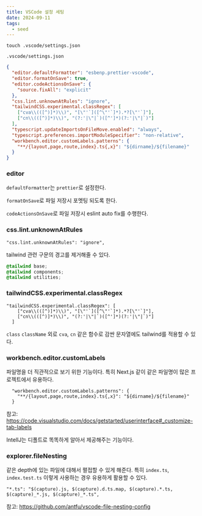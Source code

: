 ```yaml
---
title: VSCode 설정 세팅
date: 2024-09-11
tags:
  - seed
---
```


```shell
touch .vscode/settings.json
```

`.vscode/settings.json` 

```json
{
  "editor.defaultFormatter": "esbenp.prettier-vscode",
  "editor.formatOnSave": true,
  "editor.codeActionsOnSave": {
    "source.fixAll": "explicit"
  },
  "css.lint.unknownAtRules": "ignore",
  "tailwindCSS.experimental.classRegex": [
    ["cva\\(([^)]*)\\)", "[\"'`]([^\"'`]*).*?[\"'`]"],
    ["cn\\(([^)]*)\\)", "(?:'|\"|`)([^']*)(?:'|\"|`)"]
  ],
  "typescript.updateImportsOnFileMove.enabled": "always",
  "typescript.preferences.importModuleSpecifier": "non-relative",
  "workbench.editor.customLabels.patterns": {
    "**/{layout,page,route,index}.ts{,x}": "${dirname}/${filename}"
  }
}
```

### editor

`defaultFormatter`는 `prettier`로 설정한다.

`formatOnSave`로 파일 저장시 포멧팅 되도록 한다.

`codeActionsOnSave`로 파일 저장시 eslint auto fix를 수행한다.


### css.lint.unknownAtRules

```
"css.lint.unknownAtRules": "ignore",
```

tailwind 관련 구문의 경고를 제거해줄 수 있다.

```css
@tailwind base;
@tailwind components;
@tailwind utilities;
```

### tailwindCSS.experimental.classRegex

```
"tailwindCSS.experimental.classRegex": [
    ["cva\\(([^)]*)\\)", "[\"'`]([^\"'`]*).*?[\"'`]"],
    ["cn\\(([^)]*)\\)", "(?:'|\"|`)([^']*)(?:'|\"|`)"]
  ]
```

`class` `className` 외로 `cva`, `cn` 같은 함수로 감싼 문자열에도 tailwind를 적용할 수 있다.


### workbench.editor.customLabels

파일명을 더 직관적으로 보기 위한 기능이다.
특히 Next.js 같이 같은 파일명이 많은 프로젝트에서 유용하다.

```
  "workbench.editor.customLabels.patterns": {
	"**/{layout,page,route,index}.ts{,x}": "${dirname}/${filename}"
  }
```

참고: https://code.visualstudio.com/docs/getstarted/userinterface#_customize-tab-labels

IntellJ는 디폴트로 똑똑하게 알아서 제공해주는 기능이다.


### explorer.fileNesting

같은 depth에 있는 파일에 대해서 펼접할 수 있게 해준다.
특히 `index.ts`, `index.test.ts` 이렇게 사용하는 경우 유용하게 활용할 수 있다.

```
"*.ts": "$(capture).js, $(capture).d.ts.map, $(capture).*.ts, $(capture)_*.js, $(capture)_*.ts",
```

참고: https://github.com/antfu/vscode-file-nesting-config

